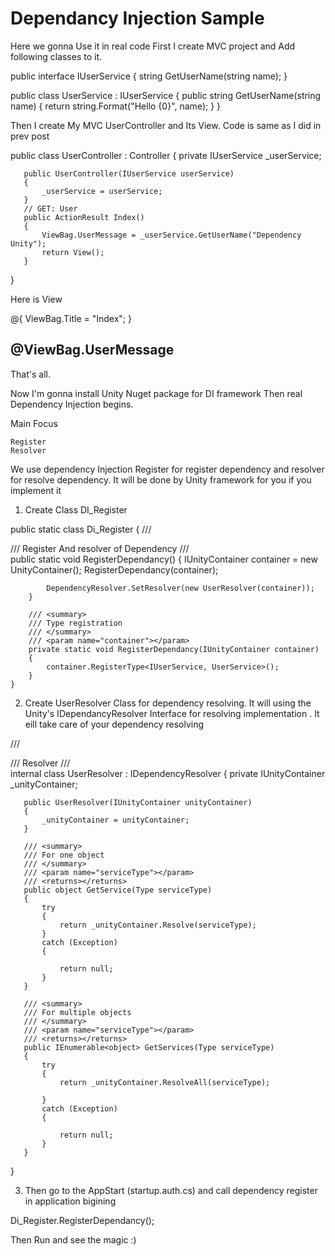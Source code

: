 # Dependancy  Injection Sample 

Here we gonna Use it in real code
First I create MVC project and Add following classes to it.


public interface IUserService
   {
       string GetUserName(string name);
   }

 

public class UserService : IUserService
    {
        public string GetUserName(string name)
        {
            return string.Format("Hello {0}", name);
        }
    } 

Then  I create My MVC UserController and Its View. Code is same as I did in prev post


public class UserController : Controller
   {
       private IUserService _userService;
 
       public UserController(IUserService userService)
       {
           _userService = userService;
       }
       // GET: User
       public ActionResult Index()
       {
           ViewBag.UserMessage = _userService.GetUserName("Dependency Unity");
           return View();
       }
   }


Here is View


@{
    ViewBag.Title = "Index";
}
 
<h2>@ViewBag.UserMessage</h2> 

 

 

 That's all. 


Now I'm gonna install Unity Nuget package for DI framework
 Then real Dependency Injection begins.


Main Focus  

    Register
    Resolver

 We use dependency Injection Register for register dependency  and resolver for resolve dependency.  It will be done by Unity framework for you if you implement it



1. Create Class DI_Register 


public static class Di_Register
    {
        /// <summary>
        /// Register And resolver of Dependency 
        /// </summary>
        public static void RegisterDependancy()
        {
            IUnityContainer container = new UnityContainer();
            RegisterDependancy(container);
 
            DependencyResolver.SetResolver(new UserResolver(container));
        }
 
        /// <summary>
        /// Type registration
        /// </summary>
        /// <param name="container"></param>
        private static void RegisterDependancy(IUnityContainer container)
        {
            container.RegisterType<IUserService, UserService>();
        }
    }

 


2. Create UserResolver Class for dependency resolving. It will  using the Unity's IDependancyResolver Interface for resolving implementation . It eill take care of your dependency resolving 



/// <summary>
   /// Resolver 
   /// </summary>
   internal class UserResolver : IDependencyResolver
   {
       private IUnityContainer _unityContainer;
 
       public UserResolver(IUnityContainer unityContainer)
       {
           _unityContainer = unityContainer;
       }
 
       /// <summary>
       /// For one object 
       /// </summary>
       /// <param name="serviceType"></param>
       /// <returns></returns>
       public object GetService(Type serviceType)
       {
           try
           {
               return _unityContainer.Resolve(serviceType);
           }
           catch (Exception)
           {
 
               return null;
           }
       }
 
       /// <summary>
       /// For multiple objects 
       /// </summary>
       /// <param name="serviceType"></param>
       /// <returns></returns>
       public IEnumerable<object> GetServices(Type serviceType)
       {
           try
           {
               return _unityContainer.ResolveAll(serviceType);
 
           }
           catch (Exception)
           {
 
               return null;
           }
       }
   }


 3. Then go to the AppStart (startup.auth.cs) and call dependency register in application bigining


Di_Register.RegisterDependancy(); 






 Then Run and see the magic :)



